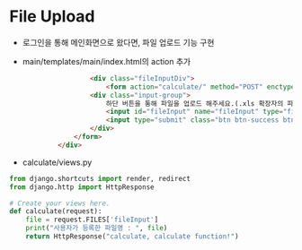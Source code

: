# File Upload

- 로그인을 통해 메인화면으로 왔다면, 파일 업로드 기능 구현

- main/templates/main/index.html의 action 추가

```html
					<div class="fileInputDiv">
						<form action="calculate/" method="POST" enctype="multipart/form-data">
                    <div class="input-group">
                        하단 버튼을 통해 파일을 업로드 해주세요.(.xls 확장자의 파일만 가능합니다.)<br>
                        <input id="fileInput" name="fileInput" type="file" class="form-control">
                        <input type="submit" class="btn btn-success btn-lg" value="파일 제출">
                    </div>
                </form>
            </div>
```

- calculate/views.py

```python
from django.shortcuts import render, redirect
from django.http import HttpResponse

# Create your views here.
def calculate(request):
    file = request.FILES['fileInput']
    print("사용자가 등록한 파일명 : ", file)
    return HttpResponse("calculate, calculate function!")
```

